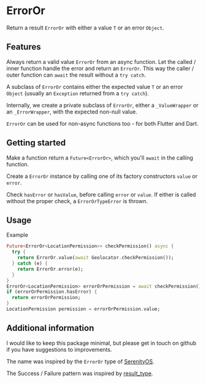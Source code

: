 # ErrorOr

Return a result `ErrorOr` with either a value `T` or an error `Object`.

## Features

Always return a valid value `ErrorOr` from an async function. Let the called /
inner function handle the error and return an `ErrorOr`. This way the caller /
outer function can `await` the result without a `try catch`.

A subclass of `ErrorOr` contains either the expected value `T` or an error
`Object` (usually an `Exception` returned from a `try catch`).

Internally, we create a private subclass of `ErrorOr`, either a `_ValueWrapper`
or an `_ErrorWrapper`, with the expected non-null value.

`ErrorOr` can be used for non-async functions too - for both Flutter and Dart.

## Getting started

Make a function return a `Future<ErrorOr>`, which you'll `await` in the calling
function.

Create a `ErrorOr` instance by calling one of its factory constructors `value`
or `error`.

Check `hasError` or `hasValue`, before calling `error` or `value`. If either is
called without the proper check, a `ErrorOrTypeError` is thrown.

## Usage

Example

```dart
Future<ErrorOr<LocationPermission>> checkPermission() async {
  try {
    return ErrorOr.value(await Geolocator.checkPermission());
  } catch (e) {
    return ErrorOr.error(e);
  }
}
ErrorOr<LocationPermission> errorOrPermission = await checkPermission();
if (errorOrPermission.hasError) {
  return errorOrPermission;
}
LocationPermission permission = errorOrPermission.value;
```

## Additional information

I would like to keep this package minimal, but please get in touch on github if
you have suggestions to improvements.

The name was inspired by the `ErrorOr` type of [SerenityOS](https://github.com/SerenityOS/serenity/blob/master/AK/Error.h).

The Success / Failure pattern was inspired by [result_type](https://pub.dev/packages/result_type).